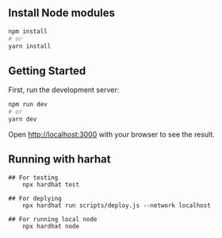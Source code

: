## Install Node modules

```bash
npm install
# or
yarn install
```

## Getting Started

First, run the development server:

```bash
npm run dev
# or
yarn dev
```

Open [http://localhost:3000](http://localhost:3000) with your browser to see the result.

## Running with harhat
    ## For testing
        npx hardhat test
        
    ## For deplying
        npx hardhat run scripts/deploy.js --network localhost
        
    ## For running local node
        npx hardhat node


